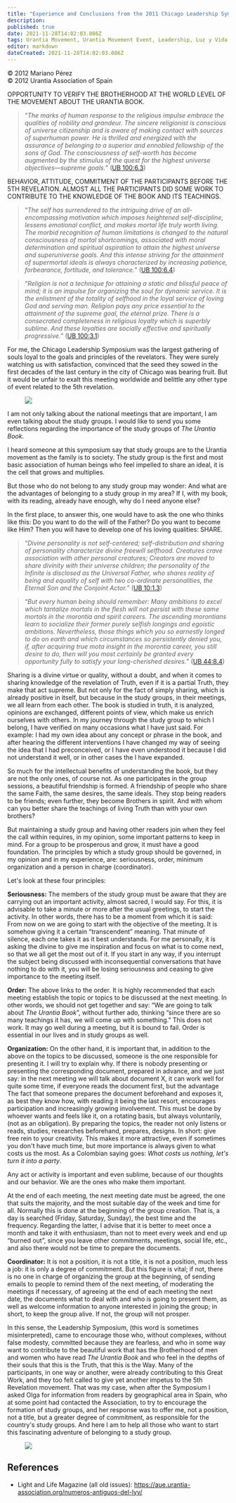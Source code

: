 ```yaml
---
title: "Experience and Conclusions from the 2011 Chicago Leadership Symposium"
description: 
published: true
date: 2021-11-28T14:02:03.086Z
tags: Urantia Movement, Urantia Movement Event, Leadership, Luz y Vida, article
editor: markdown
dateCreated: 2021-11-28T14:02:03.086Z
---
```


<p class="v-card v-sheet theme--light gray lighten-3 px-2">© 2012 Mariano Pérez<br>© 2012 Urantia Association of Spain</p>


OPPORTUNITY TO VERIFY THE BROTHERHOOD AT THE WORLD LEVEL OF THE MOVEMENT ABOUT THE URANTIA BOOK.

> “_The marks of human response to the religious impulse embrace the qualities of nobility and grandeur. The sincere religionist is conscious of universe citizenship and is aware of making contact with sources of superhuman power. He is thrilled and energized with the assurance of belonging to a superior and ennobled fellowship of the sons of God. The consciousness of self-worth has become augmented by the stimulus of the quest for the highest universe objectives—supreme goals._” ([UB 100:6.3](/en/The_Urantia_Book/100#p6_3))

BEHAVIOR, ATTITUDE, COMMITMENT OF THE PARTICIPANTS BEFORE THE 5TH REVELATION. ALMOST ALL THE PARTICIPANTS DID SOME WORK TO CONTRIBUTE TO THE KNOWLEDGE OF THE BOOK AND ITS TEACHINGS.

> “_The self has surrendered to the intriguing drive of an all-encompassing motivation which imposes heightened self-discipline, lessens emotional conflict, and makes mortal life truly worth living. The morbid recognition of human limitations is changed to the natural consciousness of mortal shortcomings, associated with moral determination and spiritual aspiration to attain the highest universe and superuniverse goals. And this intense striving for the attainment of supermortal ideals is always characterized by increasing patience, forbearance, fortitude, and tolerance._” ([UB 100:6.4](/en/The_Urantia_Book/100#p6_4))

> “_Religion is not a technique for attaining a static and blissful peace of mind; it is an impulse for organizing the soul for dynamic service. It is the enlistment of the totality of selfhood in the loyal service of loving God and serving man. Religion pays any price essential to the attainment of the supreme goal, the eternal prize. There is a consecrated completeness in religious loyalty which is superbly sublime. And these loyalties are socially effective and spiritually progressive._” ([UB 100:3.1](/en/The_Urantia_Book/100#p3_1))

For me, the Chicago Leadership Symposium was the largest gathering of souls loyal to the goals and principles of the revelators. They were surely watching us with satisfaction, convinced that the seed they sowed in the first decades of the last century in the city of Chicago was bearing fruit. But it would be unfair to exalt this meeting worldwide and belittle any other type of event related to the 5th revelation.

<figure id="Figure_1" class="image urantiapedia">
<img src="/image/article/Luz_y_Vida/LyV29/12.jpg">
</figure>

I am not only talking about the national meetings that are important, I am even talking about the study groups. I would like to send you some reflections regarding the importance of the study groups of _The Urantia Book_.

I heard someone at this symposium say that study groups are to the Urantia movement as the family is to society. The study group is the first and most basic association of human beings who feel impelled to share an ideal, it is the cell that grows and multiplies.

But those who do not belong to any study group may wonder: And what are the advantages of belonging to a study group in my area? If I, with my book, with its reading, already have enough, why do I need anyone else?

In the first place, to answer this, one would have to ask the one who thinks like this: Do you want to do the will of the Father? Do you want to become like Him? Then you will have to develop one of his loving qualities: SHARE.

> “_Divine personality is not self-centered; self-distribution and sharing of personality characterize divine freewill selfhood. Creatures crave association with other personal creatures; Creators are moved to share divinity with their universe children; the personality of the Infinite is disclosed as the Universal Father, who shares reality of being and equality of self with two co-ordinate personalities, the Eternal Son and the Conjoint Actor._” ([UB 10:1.3](/en/The_Urantia_Book/10#p1_3))

> “_But every human being should remember: Many ambitions to excel which tantalize mortals in the flesh will not persist with these same mortals in the morontia and spirit careers. The ascending morontians learn to socialize their former purely selfish longings and egoistic ambitions. Nevertheless, those things which you so earnestly longed to do on earth and which circumstances so persistently denied you, if, after acquiring true mota insight in the morontia career, you still desire to do, then will you most certainly be granted every opportunity fully to satisfy your long-cherished desires._” ([UB 44:8.4](/en/The_Urantia_Book/44#p8_4))

Sharing is a divine virtue or quality, without a doubt, and when it comes to sharing knowledge of the revelation of Truth, even if it is a partial Truth, they make that act supreme. But not only for the fact of simply sharing, which is already positive in itself, but because in the study groups, in their meetings, we all learn from each other. The book is studied in truth, it is analyzed, opinions are exchanged, different points of view, which make us enrich ourselves with others. In my journey through the study group to which I belong, I have verified on many occasions what I have just said. For example: I had my own idea about any concept or phrase in the book, and after hearing the different interventions I have changed my way of seeing the idea that I had preconceived, or I have even understood it because I did not understand it well, or in other cases the I have expanded.

So much for the intellectual benefits of understanding the book, but they are not the only ones, of course not. As one participates in the group sessions, a beautiful friendship is formed. A friendship of people who share the same Faith, the same desires, the same ideals. They stop being readers to be friends; even further, they become Brothers in spirit. And with whom can you better share the teachings of living Truth than with your own brothers?

But maintaining a study group and having other readers join when they feel the call within requires, in my opinion, some important patterns to keep in mind. For a group to be prosperous and grow, it must have a good foundation. The principles by which a study group should be governed, in my opinion and in my experience, are: seriousness, order, minimum organization and a person in charge (coordinator).

Let's look at these four principles:

**Seriousness:** The members of the study group must be aware that they are carrying out an important activity, almost sacred, I would say. For this, it is advisable to take a minute or more after the usual greetings, to start the activity. In other words, there has to be a moment from which it is said: From now on we are going to start with the objective of the meeting. It is somehow giving it a certain “transcendent” meaning. That minute of silence, each one takes it as it best understands. For me personally, it is asking the divine to give me inspiration and focus on what is to come next, so that we all get the most out of it. If you start in any way, if you interrupt the subject being discussed with inconsequential conversations that have nothing to do with it, you will be losing seriousness and ceasing to give importance to the meeting itself.

**Order:** The above links to the order. It is highly recommended that each meeting establish the topic or topics to be discussed at the next meeting. In other words, we should not get together and say: “We are going to talk about _The Urantia Book_”, without further ado, thinking “since there are so many teachings it has, we will come up with something.” This does not work. It may go well during a meeting, but it is bound to fail. Order is essential in our lives and in study groups as well.

**Organization:** On the other hand, it is important that, in addition to the above on the topics to be discussed, someone is the one responsible for presenting it. I will try to explain why. If there is nobody presenting or presenting the corresponding document, prepared in advance, and we just say: in the next meeting we will talk about document X, it can work well for quite some time, if everyone reads the document first, but the advantage The fact that someone prepares the document beforehand and exposes it, as best they know how, with reading it being the last resort, encourages participation and increasingly growing involvement. This must be done by whoever wants and feels like it, on a rotating basis, but always voluntarily, (not as an obligation). By preparing the topics, the reader not only listens or reads, studies, researches beforehand, prepares, designs. In short: give free rein to your creativity. This makes it more attractive, even if sometimes you don't have much time, but more importance is always given to what costs us the most. As a Colombian saying goes: _What costs us nothing, let's turn it into a party_.

Any act or activity is important and even sublime, because of our thoughts and our behavior. We are the ones who make them important.

At the end of each meeting, the next meeting date must be agreed, the one that suits the majority, and the most suitable day of the week and time for all. Normally this is done at the beginning of the group creation. That is, a day is searched (Friday, Saturday, Sunday), the best time and the frequency. Regarding the latter, I advise that it is better to meet once a month and take it with enthusiasm, than not to meet every week and end up “burned out”, since you leave other commitments, meetings, social life, etc., and also there would not be time to prepare the documents.

**Coordinator:** It is not a position, it is not a title, it is not a position, much less a job: it is only a degree of commitment. But this figure is vital; if not, there is no one in charge of organizing the group at the beginning, of sending emails to people to remind them of the next meeting, of moderating the meetings if necessary, of agreeing at the end of each meeting the next date, the documents what to deal with and who is going to present them, as well as welcome information to anyone interested in joining the group; in short, to keep the group alive. If not, the group will not prosper.

In this sense, the Leadership Symposium, (this word is sometimes misinterpreted), came to encourage those who, without complexes, without false modesty, committed because they are fearless, and who in some way want to contribute to the beautiful work that has the Brotherhood of men and women who have read _The Urantia Book_ and who feel in the depths of their souls that this is the Truth, that this is the Way. Many of the participants, in one way or another, were already contributing to this Great Work, and they too felt called to give yet another impetus to the 5th Revelation movement. That was my case, when after the Symposium I asked Olga for information from readers by geographical area in Spain, who at some point had contacted the Association, to try to encourage the formation of study groups, and her response was to offer me, not a position, not a title, but a greater degree of commitment, as responsible for the country's study groups. And here I am to help all those who want to start this fascinating adventure of belonging to a study group.

<figure id="Figure_2" class="image urantiapedia">
<img src="/image/article/Luz_y_Vida/LyV29/13.jpg">
</figure>

## References

- Light and Life Magazine (all old issues): https://aue.urantia-association.org/numeros-antiguos-del-lyv/

